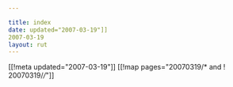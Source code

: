 ```yaml
---

title: index
date: updated="2007-03-19"]]
2007-03-19
layout: rut
---
```


[[!meta updated="2007-03-19"]]
[[!map pages="20070319/* and ! 20070319/*/*"]]
